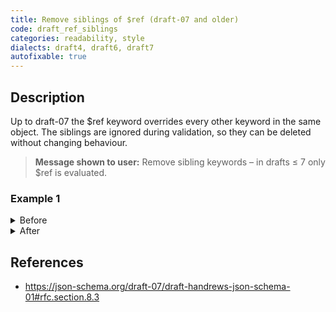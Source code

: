 ```yaml
---
title: Remove siblings of $ref (draft-07 and older)
code: draft_ref_siblings
categories: readability, style
dialects: draft4, draft6, draft7
autofixable: true
---
```


## Description
Up to draft-07 the $ref keyword overrides every other keyword in the same object. The siblings are ignored during validation, so they can be deleted without changing behaviour.

> **Message shown to user:**
> Remove sibling keywords – in drafts ≤ 7 only $ref is evaluated.

### Example 1
<details><summary>Before</summary>

```json
{
  "$schema": "http://json-schema.org/draft-07/schema#",
  "description": "ignored in draft-07",
  "$ref": "#/definitions/INTEGER",
  "type": "integer",
  "minimum": 0
}
```
</details>

<details><summary>After</summary>

```json
{
  "$schema": "http://json-schema.org/draft-07/schema#",
  "$ref": "#/definitions/INTEGER"
}
```
</details>

## References
* <https://json-schema.org/draft-07/draft-handrews-json-schema-01#rfc.section.8.3>
